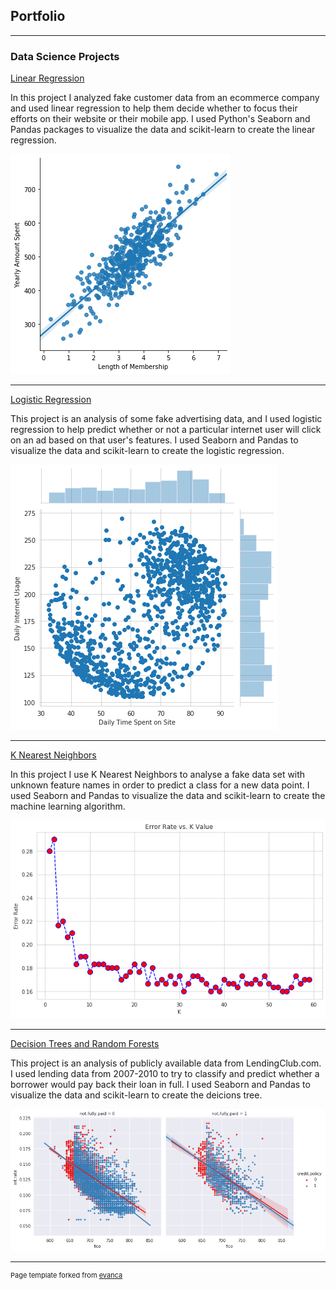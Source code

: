 ## Portfolio

---

### Data Science Projects

[Linear Regression](https://nbviewer.jupyter.org/github/ameyer73/ameyer73.github.io/blob/master/Data%20Science%20Projects/02-Linear%20Regression%20Project.ipynb)

In this project I analyzed fake customer data from an ecommerce company and used linear regression to help them decide whether to focus their efforts on their website or their mobile app.  I used Python's Seaborn and Pandas packages to visualize the data and scikit-learn to create the linear regression.

<img src="images/DS_Linear_Regression_Image.png?raw=true"/>

---

[Logistic Regression](https://nbviewer.jupyter.org/github/ameyer73/ameyer73.github.io/blob/master/Data%20Science%20Projects/02-Logistic%20Regression%20Project.ipynb)

This project is an analysis of some fake advertising data, and I used logistic regression to help predict whether or not a particular internet user will click on an ad based on that user's features.  I used Seaborn and Pandas to visualize the data and scikit-learn to create the logistic regression.

<img src="images/DS_Logistic_Regression_Image.png?raw=true"/>

---

[K Nearest Neighbors](https://nbviewer.jupyter.org/github/ameyer73/ameyer73.github.io/blob/master/Data%20Science%20Projects/02-K%20Nearest%20Neighbors%20Project%20Final.ipynb)

In this project I use K Nearest Neighbors to analyse a fake data set with unknown feature names in order to predict a class for a new data point.  I used Seaborn and Pandas to visualize the data and scikit-learn to create the machine learning algorithm.

<img src="images/DS_KNN_Image2.png?raw=true"/>

---

[Decision Trees and Random Forests](https://nbviewer.jupyter.org/github/ameyer73/ameyer73.github.io/blob/master/Data%20Science%20Projects/02-Decision%20Trees%20and%20Random%20Forest%20Project%20Mine%20%281%29.ipynb)

This project is an analysis of publicly available data from LendingClub.com.  I used lending data from 2007-2010 to try to classify and predict whether a borrower would pay back their loan in full.  I used Seaborn and Pandas to visualize the data and scikit-learn to create the deicions tree.

<img src="images/DS_Random_Forests_Image.png?raw=true"/>





---
<p style="font-size:11px">Page template forked from <a href="https://github.com/evanca/quick-portfolio">evanca</a></p>
<!-- Remove above link if you don't want to attibute -->
